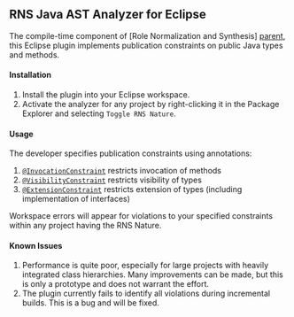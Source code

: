 RNS Java AST Analyzer for Eclipse
---------------------------------
The compile-time component of [Role Normalization and Synthesis]
[parent], this Eclipse plugin implements publication constraints
on public Java types and methods. 

[parent]: https://github.com/byron-hawkins/org.hawkinssoftware.rns/blob/master/rns/README.md

#### Installation

1. Install the plugin into your Eclipse workspace.
2. Activate the analyzer for any project by right-clicking it in
   the Package Explorer and selecting `Toggle RNS Nature`.

#### Usage

The developer specifies publication constraints using annotations:

1. <code>[@InvocationConstraint]</code> restricts invocation of 
   methods
2. <code>[@VisibilityConstraint]</code> restricts visibility of 
   types
3. <code>[@ExtensionConstraint]</code> restricts extension of 
   types (including implementation of interfaces)

Workspace errors will appear for violations to your specified
constraints within any project having the RNS Nature.

[@InvocationConstraint]: https://github.com/byron-hawkins/org.hawkinssoftware.rns-core/blob/master/rns-core/src/main/java/org/hawkinssoftware/rns/core/publication/InvocationConstraint.java
[@VisibilityConstraint]: https://github.com/byron-hawkins/org.hawkinssoftware.rns-core/blob/master/rns-core/src/main/java/org/hawkinssoftware/rns/core/publication/VisibilityConstraint.java
[@ExtensionConstraint]: https://github.com/byron-hawkins/org.hawkinssoftware.rns-core/blob/master/rns-core/src/main/java/org/hawkinssoftware/rns/core/publication/ExtensionConstraint.java

#### Known Issues

1. Performance is quite poor, especially for large projects with
   heavily integrated class hierarchies. Many improvements can be
   made, but this is only a prototype and does not warrant the 
   effort.
2. The plugin currently fails to identify all violations during
   incremental builds. This is a bug and will be fixed.

